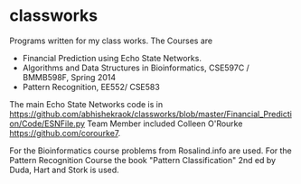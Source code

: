 classworks
==========

Programs written for my class works. The Courses are
* Financial Prediction using Echo State Networks.
* Algorithms and Data Structures in Bioinformatics, CSE597C / BMMB598F, Spring 2014
* Pattern Recognition, EE552/ CSE583  


The main Echo State Networks code is in https://github.com/abhishekraok/classworks/blob/master/Financial_Prediction/Code/ESNFile.py
Team Member included Colleen O'Rourke https://github.com/corourke7.

For the Bioinformatics course problems from Rosalind.info are used.
For the Pattern Recognition Course the book "Pattern Classification" 2nd ed by Duda, Hart and Stork is used.


